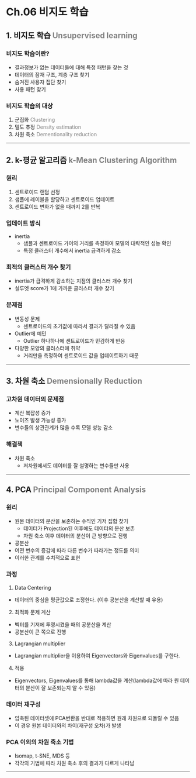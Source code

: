 # Ch.06 비지도 학습
## 1. 비지도 학습<span style = "color: grey"> Unsupervised learning</span>
### 비지도 학습이란?
 - 결과정보가 없는 데이터들에 대해 특정 패턴을 찾는 것
 - 데이터의 잠재 구조, 계층 구조 찾기
 - 숨겨진 사용자 집단 찾기
 - 사용 패턴 찾기
  
### 비지도 학습의 대상
 1. 군집화 <span style = "color: grey"> Clustering</span>
 2. 밀도 추정<span style = "color: grey"> Density estimation</span>
 3. 차원 축소<span style = "color: grey"> Dementionality reduction</span>
   ___
## 2. k-평균 알고리즘 <span style = "color: grey"> k-Mean Clustering Algorithm</span>

### 원리
1. 센트로이드 랜덤 선정
2. 샘플에 레이블을 할당하고 센트로이드 업데이트
3. 센트로이드 변화가 없을 때까지 2를 반복
   
### 업데이트 방식
- inertia
  - 샘플과 센트로이드 가이의 거리를 측정하여 모델의 대략적인 성능 확인
  - 특정 클러스터 개수에서 inertia 급격하게 감소

### 최적의 클러스터 개수 찾기
  - inertia가 급격하게 감소하는 지점의 클러스터 개수 찾기
  - 실루엣 score가 1에 가까운 클러스터 개수 찾기

### 문제점
 - 변동성 문제
   - 센트로이드의 초기값에 따라서 결과가 달라질 수 있음
 - Outlier에 예민
   - Outlier 하나하나에 센트로이드가 민감하게 반응
 - 다양한 모양의 클러스터에 취약
   - 거리만을 측정하여 센트로이드 값을 업데이트하기 때문
___
## 3. 차원 축소 <span style = "color: grey">Demensionally Reduction</span>

### 고차원 데이터의 문제점
- 계산 복잡성 증가
- 노이즈 발생 가능성 증가
- 변수들의 상관관계가 많을 수록 모델 성능 감소

### 해결책
- 차원 축소
  - 저차원에서도 데이터를 잘 설명하는 변수들만 사용
___
## 4. PCA <span style = "color: grey">Principal Component Analysis</span>

### 원리
- 원본 데이터의 분산을 보존하는 수직인 기저 집합 찾기
  - 데이터가 Projection된 이후에도 데이터의 분산 보존
  - 차원 축소 이후 데이터의 분산이 큰  방향으로 진행
- 공분산
 - 어떤 변수의 증감에 따라 다른 변수가 따라가는 정도를 의미
 - 이러한 관계를 수치적으로 표현

### 과정
1. Data Centering
  - 데이터의 중심을 평균값으로 조정한다.
  (이후 공분산을 계산할 때 유용)
2. 최적화 문제 계산
  - 벡터를 기저에 투영시켰을 때의 공분산을 계산
  - 공분산이 큰 쪽으로 진행
3. Lagrangian multiplier
  - Lagrangian multiplier을 이용하여 Eigenvectors와 Eigenvalues를 구한다.
4. 적용
  - Eigenvectors, Eigenvalues를 통해 lambda값을 계산(lambda값에 따라 원 데이터의 분산이 잘 보존되는지 알 수 있음)
  
### 데이터 재구성
- 압축된 데이터셋에 PCA변환을 반대로 적용하면 원래 차원으로 되돌릴 수 있음
- 이 경우 원본 데이터와의 차이(재구성 오차)가 발생

### PCA 이외의 차원 축소 기법
- Isomap, t-SNE, MDS 등
- 각각의 기법에 따라 차원 축소 후의 결과가 다르게 나타남
 ___